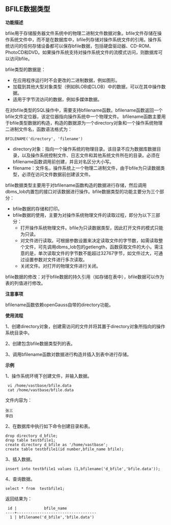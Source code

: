 ## BFILE数据类型

**功能描述**

bfile用于存储服务器文件系统中的物理二进制文件数据对象。bfile文件存储在操作系统文件中，而不是在数据库中，bfile列存储对操作系统文件的引用。操作系统访问的任何存储设备都可以保存bfile数据，包括硬盘驱动器、CD-ROM、PhotoCD和DVD。如果操作系统支持对操作系统文件的流模式访问，则数据库可以访问bfile。

bfile类型的数据是：

- 在应用程序运行时不会更改的二进制数据，例如图形。
- 加载到其他大型对象类型（例如BLOB或CLOB）中的数据，可以在其中操作数据。
- 适用于字节流访问的数据，例如多媒体数据。

在对bfile类型的SQL操作中，需要支持bfilename函数。bfilename函数返回一个bfile文件定位器，该定位器指向操作系统中一个物理文件。
bfilename函数主要用于bfile类型数据的构造，构造的数据源为一个directory对象和一个操作系统物理二进制文件名，函数语法格式为：

```
BFILENAME('directory', 'filename')
```

- directory对象：指向一个操作系统的物理目录。该目录不应为数据库数据目录，以及操作系统控制文件、日志文件和其他系统文件所在的目录。必须在bfilename函数调用前创建，并且对名区分大小写。
- filename：文件名，操作系统上一个物理二进制文件，由于bfile为只读数据类型，必须在访问文件数据前创建该文件。

bfile数据类型主要用于对bfilename函数构造的数据进行存储，然后调用dbms_lob内置包的接口对该数据进行操作。bfile数据类型的功能主要分为三个部分：

- bfile数据的存储和打印。
- bfile数据的使用，主要为对操作系统物理文件的读取过程，即分为以下三部分：
  - 打开操作系统物理文件。bfile为只读数据类型，因此打开文件的模式只能为只读。
  - 对文件进行读取。可根据参数设置来决定读取文件的字节数，如需读取整个文件，可先调用dbms_lob包的getlength，函数获取文件的大小。需注意的是，单次读取文件的字节数不能超过32767字节，如文件过大，可通过设置参数对文件进行多次读取。
  - 关闭文件。对打开的物理文件进行关闭。

bfile数据的修改：对于bfile数据的持久引用（如存储在表中），bfile数据可以作为表的列值进行修改。

**注意事项**

bfilename函数依赖openGauss自带的directory功能。

**使用流程**

1、创建directory对象，创建需访问的文件并将其置于directory对象所指向的操作系统目录中。

2、创建包含bfile数据类型列的表。

3、调用bfilename函数对数据进行构造并插入到表中进行存储。

**示例**

1、操作系统环境下创建文件，并输入数据。

```
 vi /home/vastbase/bfile.data
 cat /home/vastbase/bfile.data
```

文件内容为：

```
张三
李四
```

2、在数据库中执行如下命令创建目录和表。

```
drop directory d_bfile;
drop table testbfile1;
create directory d_bfile as '/home/vastbase';
create table testbfile1(id number,bfile_name bfile);
```

3、插入数据。

```
insert into testbfile1 values (1,bfilename('d_bfile','bfile.data'));
```

4、查询数据。

```
select * from  testbfile1;
```

返回结果为：

```
 id |            bfile_name
----+-----------------------------------
  1 | bfilename('d_bfile','bfile.data')
```
